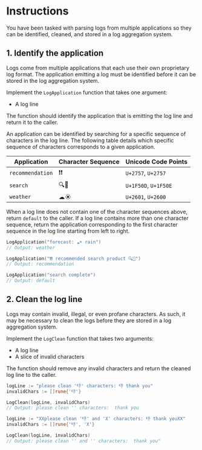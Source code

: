 # Instructions

You have been tasked with parsing logs from multiple applications so they can be identified, cleaned, and stored in a log aggregation system.

## 1. Identify the application

Logs come from multiple applications that each use their own proprietary log format. The application emitting a log must be identified before it can be stored in the log aggregation system.

Implement the `LogApplication` function that takes one argument:

- A log line

The function should identify the application that is emitting the log line and return it to the caller.

An application can be identified by searching for a specific sequence of characters in the log line. The following table details which specific sequence of characters corresponds to a given application.

| Application      | Character Sequence | Unicode Code Points  |
|------------------|--------------------|----------------------|
| `recommendation` | ❗❗               | `U+2757`, `U+2757`   |
| `search`         | 🔍🔎               | `U+1F50D`, `U+1F50E` |
| `weather`        | ☁☀                 | `U+2601`, `U+2600`   |

When a log line does not contain one of the character sequences above, return `default` to the caller. If a log line contains more than one character sequence, return the application corresponding to the first character sequence in the log line starting from left to right.

```go
LogApplication("forecast: ☁☀ rain")
// Output: weather
```

```go
LogApplication("❗❗ recommended search product 🔍🔎")
// Output: recommendation
```

```go
LogApplication("search complete")
// Output: default
```

## 2. Clean the log line

Logs may contain invalid, illegal, or even profane characters. As such, it may be necessary to clean the logs before they are stored in a log aggregation system.

Implement the `LogClean` function that takes two arguments:

- A log line
- A slice of invalid characters

The function should remove any invalid characters and return the cleaned log line to the caller.

```go
logLine := "please clean '👎' characters: 👎 thank you"
invalidChars := []rune{'👎'}

LogClean(logLine, invalidChars)
// Output: please clean '' characters:  thank you
```

```go
logLine := "XXplease clean '👎' and 'X' characters: 👎 thank youXX"
invalidChars := []rune{'👎', 'X'}

LogClean(logLine, invalidChars)
// Output: please clean '' and '' characters:  thank you"
```
